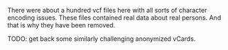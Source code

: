 There were about a hundred vcf files here with all sorts of character encoding issues. These files contained real data about real persons. And that is why they have been removed.

TODO: get back some similarly challenging anonymized vCards.
